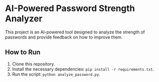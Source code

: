 # AI-Powered Password Strength Analyzer

This project is an AI-powered tool designed to analyze the strength of passwords and provide feedback on how to improve them.

## How to Run
1. Clone this repository.
2. Install the necessary dependencies: `pip install -r requirements.txt`.
3. Run the script: `python analyze_password.py`.
